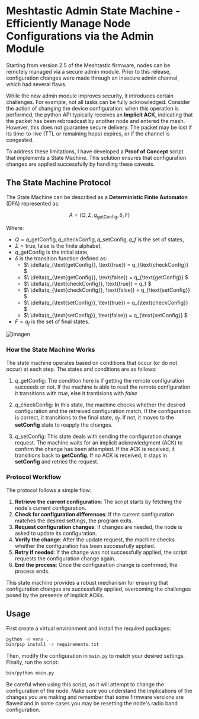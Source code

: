 # Meshtastic Admin State Machine - Efficiently Manage Node Configurations via the Admin Module

Starting from version 2.5 of the Meshtastic firmware, nodes can be remotely managed via a secure admin module. Prior to this release, configuration changes were made through an insecure admin channel, which had several flaws.

While the new admin module improves security, it introduces certain challenges. For example, not all tasks can be fully acknowledged. Consider the action of changing the device configuration: when this operation is performed, the python API typically receives an **Implicit ACK**, indicating that the packet has been rebroadcast by another node and entered the mesh. However, this does not guarantee secure delivery. The packet may be lost if its time-to-live (TTL or remaining hops) expires, or if the channel is congested.

To address these limitations, I have developed a **Proof of Concept** script that implements a State Machine. This solution ensures that configuration changes are applied successfully by handling these caveats.

## The State Machine Protocol

The State Machine can be described as a **Deterministic Finite Automaton** (DFA) represented as:

$$ A = (Q, \Sigma, q_{\text{getConfig}}, \delta, F) $$

Where:
- $Q = {q\_{\text{getConfig}}, q\_{\text{checkConfig}}, q\_{\text{setConfig}}, q\_f}$ is the set of states,
- $\Sigma = {\text{true}, \text{false}}$ is the finite alphabet,
- $q\_{\text{getConfig}}$ is the initial state,
- $\delta$ is the transition function defined as:
  - $\ \delta(q_{\text{getConfig}}, \text{true}) = q_{\text{checkConfig}} \$
  - $\ \delta(q_{\text{getConfig}}, \text{false}) = q_{\text{getConfig}} \$
  - $\ \delta(q_{\text{checkConfig}}, \text{true}) = q_f \$
  - $\ \delta(q_{\text{checkConfig}}, \text{false}) = q_{\text{setConfig}} \$
  - $\ \delta(q_{\text{setConfig}}, \text{true}) = q_{\text{checkConfig}} \$
  - $\ \delta(q_{\text{setConfig}}, \text{false}) = q_{\text{setConfig}} \$
- $F = {q_f}$ is the set of final states.

![imagen](https://github.com/user-attachments/assets/7f3be844-acfd-4a83-bff9-c971b2110eef)


### How the State Machine Works

The state machine operates based on conditions that occur (or do not occur) at each step. The states and conditions are as follows:

1. $q\_{\text{getConfig}}$: The condition here is if getting the remote configuration succeeds or not. If the machine is able to read the remote configuration it transitions with $true$, else it trantisions with $false$

2. $q\_{\text{checkConfig}}$: In this state, the machine checks whether the desired configuration and the retreived configuration match. If the configuration is correct, it transitions to the final state, $q_f$. If not, it moves to the **setConfig** state to reapply the changes.

3. $q\_{\text{setConfig}}$: This state deals with sending the configuration change request. The machine waits for an implicit acknowledgment (ACK) to confirm the change has been attempted. If the ACK is received, it transitions back to **getConfig**. If no ACK is received, it stays in **setConfig** and retries the request.

### Protocol Workflow

The protocol follows a simple flow:

1. **Retrieve the current configuration**: The script starts by fetching the node's current configuration.
2. **Check for configuration differences**: If the current configuration matches the desired settings, the program exits.
3. **Request configuration changes**: If changes are needed, the node is asked to update its configuration.
4. **Verify the change**: After the update request, the machine checks whether the configuration has been successfully applied.
5. **Retry if needed**: If the change was not successfully applied, the script requests the configuration change again.
6. **End the process**: Once the configuration change is confirmed, the process ends.

This state machine provides a robust mechanism for ensuring that configuration changes are successfully applied, overcoming the challenges posed by the presence of implicit ACKs.

## Usage
First create a virtual environment and install the required packages:

```bash
python -m venv .
bin/pip install -r requirements.txt
```

Then, modify the configuration in `main.py` to match your desired settings. Finally, run the script:

```bash
bin/python main.py
```

Be careful when using this script, as it will attempt to change the configuration of the node. Make sure you understand the implications of the changes you are making and remember that some firmware versions are flawed and in some cases you may be resetting the node's radio band configuration.
